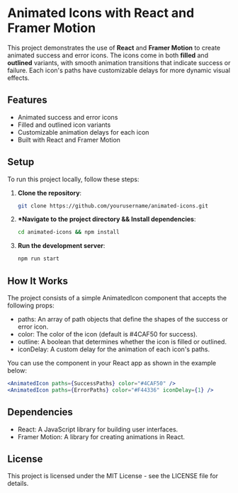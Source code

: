 # Animated Icons with React and Framer Motion

This project demonstrates the use of **React** and **Framer Motion** to create animated success and error icons. The icons come in both **filled** and **outlined** variants, with smooth animation transitions that indicate success or failure. Each icon's paths have customizable delays for more dynamic visual effects.

## Features

- Animated success and error icons
- Filled and outlined icon variants
- Customizable animation delays for each icon
- Built with React and Framer Motion

## Setup

To run this project locally, follow these steps:

1. **Clone the repository**:

   ```bash
   git clone https://github.com/yourusername/animated-icons.git
   ```

2. **\*Navigate to the project directory && Install dependencies**:

   ```bash
   cd animated-icons && npm install
   ```

3. **Run the development server**:

   ```bash
   npm run start
   ```

## How It Works

The project consists of a simple AnimatedIcon component that accepts the following props:

- paths: An array of path objects that define the shapes of the success or error icon.
- color: The color of the icon (default is #4CAF50 for success).
- outline: A boolean that determines whether the icon is filled or outlined.
- iconDelay: A custom delay for the animation of each icon's paths.

You can use the component in your React app as shown in the example below:

```jsx
<AnimatedIcon paths={SuccessPaths} color="#4CAF50" />
<AnimatedIcon paths={ErrorPaths} color="#F44336" iconDelay={1} />
```

## Dependencies

- React: A JavaScript library for building user interfaces.
- Framer Motion: A library for creating animations in React.

## License

This project is licensed under the MIT License - see the LICENSE file for details.
